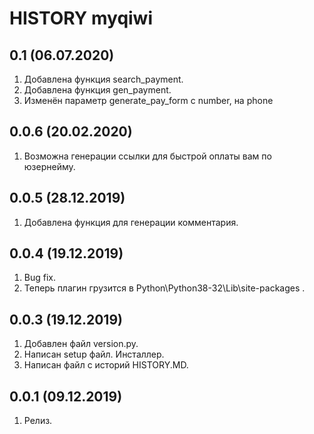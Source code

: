 # HISTORY myqiwi


0.1 (06.07.2020)
-------------------
1. Добавлена функция search_payment.
2. Добавлена функция gen_payment.
3. Изменён параметр generate_pay_form с number, на phone


0.0.6 (20.02.2020)
-------------------
1. Возможна генерации ссылки для быстрой оплаты вам по юзернейму.

0.0.5 (28.12.2019)
-------------------
1. Добавлена функция для генерации комментария.

0.0.4 (19.12.2019)
-------------------
1. Bug fix.
2. Теперь плагин грузится в Python\Python38-32\Lib\site-packages .

0.0.3 (19.12.2019)
-------------------
1. Добавлен файл version.py.
2. Написан setup файл. Инсталлер.
3. Написан файл с историй HISTORY.MD.

0.0.1 (09.12.2019)
-------------------
1. Релиз.

